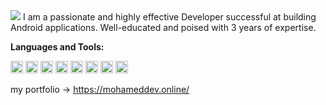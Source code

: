 
<img src="https://wallpapercave.com/wp/wp9109396.jpg"/>
I am a passionate and highly effective Developer successful at building Android applications. Well-educated and
poised with 3 years of expertise.

<p dir="auto"><strong>Languages and Tools:</strong></p>
<p dir="auto"><code><a target="_blank" rel="noopener noreferrer" href="https://cdn-icons-png.flaticon.com/512/226/226770.png"><img height="20" src="https://cdn-icons-png.flaticon.com/512/226/226770.png" style="max-width: 100%;"></a></code>
<code><a target="_blank" rel="noopener noreferrer" href="https://1.bp.blogspot.com/-LgTa-xDiknI/X4EflN56boI/AAAAAAAAPuk/24YyKnqiGkwRS9-_9suPKkfsAwO4wHYEgCLcBGAsYHQ/s0/image9.png"><img height="20" src="https://1.bp.blogspot.com/-LgTa-xDiknI/X4EflN56boI/AAAAAAAAPuk/24YyKnqiGkwRS9-_9suPKkfsAwO4wHYEgCLcBGAsYHQ/s0/image9.png" style="max-width: 100%;"></a></code>
<code><a target="_blank" rel="noopener noreferrer" href="https://cdn-icons-png.flaticon.com/512/226/226777.png"><img height="20" src="https://cdn-icons-png.flaticon.com/512/226/226777.png" style="max-width: 100%;"></a></code>
<code><a target="_blank" rel="noopener noreferrer" href="https://cdn-icons-png.flaticon.com/512/5968/5968350.png"><img height="20" src="https://cdn-icons-png.flaticon.com/512/5968/5968350.png" style="max-width: 100%;"></a></code>
<code><a target="_blank" rel="noopener noreferrer" href="https://toppng.com/uploads/preview/c-programming-icon-c-programming-language-logo-11562945679duaxtn3yq0.png"><img height="20" src="https://toppng.com/uploads/preview/c-programming-icon-c-programming-language-logo-11562945679duaxtn3yq0.png" style="max-width: 100%;"></a></code>
<code><a target="_blank" rel="noopener noreferrer" href="https://cdn.worldvectorlogo.com/logos/kotlin.svg"><img height="20" src="https://cdn.worldvectorlogo.com/logos/kotlin.svg" style="max-width: 100%;"></a></code>
<code><a target="_blank" rel="noopener noreferrer" href="https://www.clipartmax.com/png/middle/243-2432711_azure-sql-database-icon.png"><img height="20" src="https://www.clipartmax.com/png/middle/243-2432711_azure-sql-database-icon.png" style="max-width: 100%;"></a></code>
<code><a target="_blank" rel="noopener noreferrer" href="https://img1.freepng.fr/20180417/irq/kisspng-firebase-cloud-messaging-computer-icons-google-clo-github-5ad5d3cde70706.9853526815239628299463.jpg"><img height="20" src="https://img1.freepng.fr/20180417/irq/kisspng-firebase-cloud-messaging-computer-icons-google-clo-github-5ad5d3cde70706.9853526815239628299463.jpg" style="max-width: 100%;"></a></code>
</p>

my portfolio -> https://mohameddev.online/
